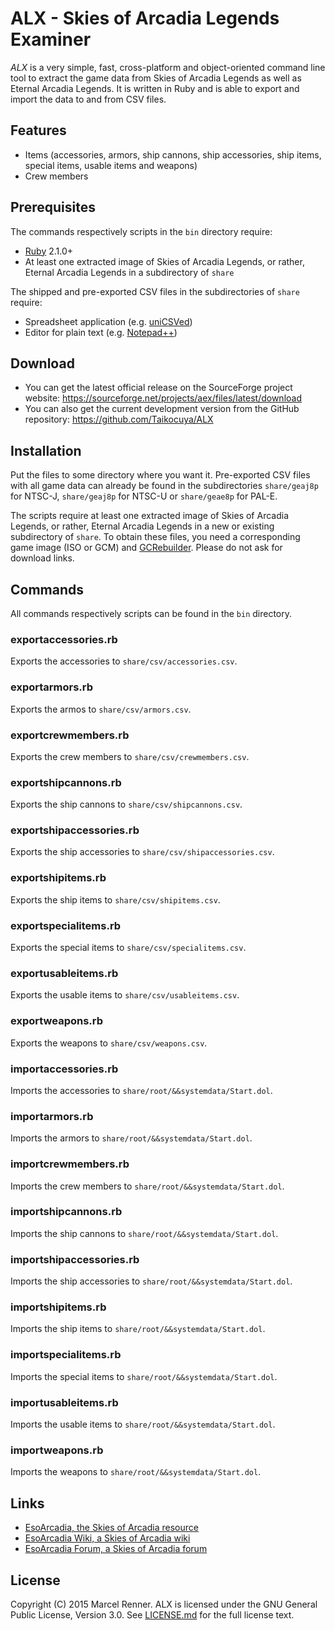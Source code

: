 ALX - Skies of Arcadia Legends Examiner
=======================================

*ALX* is a very simple, fast, cross-platform and object-oriented command line 
tool to extract the game data from Skies of Arcadia Legends as well as Eternal 
Arcadia Legends. It is written in Ruby and is able to export and import the 
data to and from CSV files.

Features
--------

* Items (accessories, armors, ship cannons, ship accessories, ship items, 
  special items, usable items and weapons)
* Crew members

Prerequisites
-------------

The commands respectively scripts in the `bin` directory require:

* [Ruby](https://www.ruby-lang.org/) 2.1.0+
* At least one extracted image of Skies of Arcadia Legends, or rather, Eternal 
  Arcadia Legends in a subdirectory of `share`

The shipped and pre-exported CSV files in the subdirectories of `share` 
require:

* Spreadsheet application (e.g. [uniCSVed](http://csved.sjfrancke.nl/))
* Editor for plain text (e.g. [Notepad++](https://notepad-plus-plus.org/))

Download
--------

* You can get the latest official release on the SourceForge project website:
  https://sourceforge.net/projects/aex/files/latest/download
* You can also get the current development version from the GitHub repository:
  https://github.com/Taikocuya/ALX

Installation
------------

Put the files to some directory where you want it. Pre-exported CSV files with 
all game data can already be found in the subdirectories `share/geaj8p` for 
NTSC-J, `share/geaj8p` for NTSC-U or `share/geae8p` for PAL-E.

The scripts require at least one extracted image of Skies of Arcadia Legends, 
or rather, Eternal Arcadia Legends in a new or existing subdirectory of 
`share`. To obtain these files, you need a corresponding game image (ISO or 
GCM) and [GCRebuilder](http://www.romhacking.net/utilities/619/). Please do not 
ask for download links.

Commands
--------

All commands respectively scripts can be found in the `bin` directory. 

### exportaccessories.rb

Exports the accessories to `share/csv/accessories.csv`.

### exportarmors.rb

Exports the armos to `share/csv/armors.csv`.

### exportcrewmembers.rb

Exports the crew members to `share/csv/crewmembers.csv`.

### exportshipcannons.rb

Exports the ship cannons to `share/csv/shipcannons.csv`.

### exportshipaccessories.rb

Exports the ship accessories to `share/csv/shipaccessories.csv`.

### exportshipitems.rb

Exports the ship items to `share/csv/shipitems.csv`.

### exportspecialitems.rb

Exports the special items to `share/csv/specialitems.csv`.

### exportusableitems.rb

Exports the usable items to `share/csv/usableitems.csv`.

### exportweapons.rb

Exports the weapons to `share/csv/weapons.csv`.

### importaccessories.rb

Imports the accessories to `share/root/&&systemdata/Start.dol`.

### importarmors.rb

Imports the armors to `share/root/&&systemdata/Start.dol`.

### importcrewmembers.rb

Imports the crew members to `share/root/&&systemdata/Start.dol`.

### importshipcannons.rb

Imports the ship cannons to `share/root/&&systemdata/Start.dol`.

### importshipaccessories.rb

Imports the ship accessories to `share/root/&&systemdata/Start.dol`.

### importshipitems.rb

Imports the ship items to `share/root/&&systemdata/Start.dol`.

### importspecialitems.rb

Imports the special items to `share/root/&&systemdata/Start.dol`.

### importusableitems.rb

Imports the usable items to `share/root/&&systemdata/Start.dol`.

### importweapons.rb

Imports the weapons to `share/root/&&systemdata/Start.dol`.

Links
-----

* [EsoArcadia, the Skies of Arcadia resource](http://www.esoarcadia.org/)
* [EsoArcadia Wiki, a Skies of Arcadia wiki](http://www.esoarcadia.org/wiki)
* [EsoArcadia Forum, a Skies of Arcadia forum](http://www.esoarcadia.org/forum)

License
-------

Copyright (C) 2015 Marcel Renner. ALX is licensed under the GNU General Public 
License, Version 3.0. See [LICENSE.md](LICENSE.md) for the full license text.
